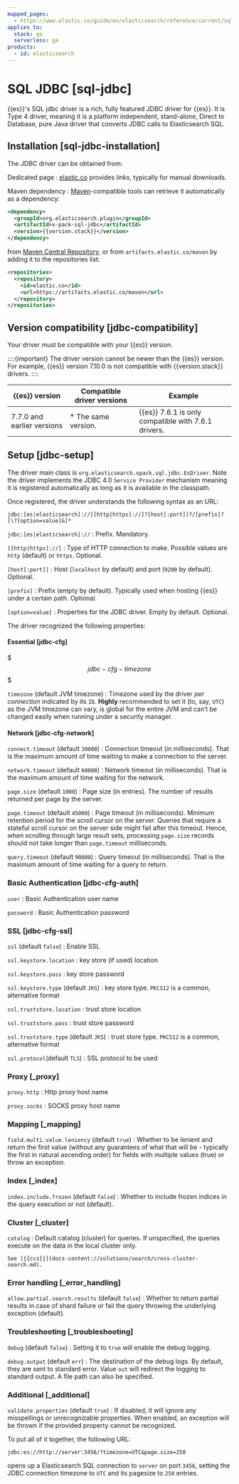 ```yaml
---
mapped_pages:
  - https://www.elastic.co/guide/en/elasticsearch/reference/current/sql-jdbc.html
applies_to:
  stack: ga
  serverless: ga
products:
  - id: elasticsearch
---
```


# SQL JDBC [sql-jdbc]

{{es}}'s SQL jdbc driver is a rich, fully featured JDBC driver for {{es}}. It is Type 4 driver, meaning it is a platform independent, stand-alone, Direct to Database, pure Java driver that converts JDBC calls to Elasticsearch SQL.


## Installation [sql-jdbc-installation]

The JDBC driver can be obtained from:

Dedicated page
:   [elastic.co](https://www.elastic.co/downloads/jdbc-client) provides links, typically for manual downloads.

Maven dependency
:   [Maven](https://maven.apache.org/)-compatible tools can retrieve it automatically as a dependency:

```xml subs=true
<dependency>
  <groupId>org.elasticsearch.plugin</groupId>
  <artifactId>x-pack-sql-jdbc</artifactId>
  <version>{{version.stack}}</version>
</dependency>
```

from [Maven Central Repository](https://search.maven.org/artifact/org.elasticsearch.plugin/x-pack-sql-jdbc), or from `artifacts.elastic.co/maven` by adding it to the repositories list:

```xml
<repositories>
  <repository>
    <id>elastic.co</id>
    <url>https://artifacts.elastic.co/maven</url>
  </repository>
</repositories>
```


## Version compatibility [jdbc-compatibility]

Your driver must be compatible with your {{es}} version.

::::{important}
The driver version cannot be newer than the {{es}} version. For example, {{es}} version 7.10.0 is not compatible with {{version.stack}} drivers.
::::


| {{es}} version | Compatible driver versions | Example |
| --- | --- | --- |
| 7.7.0 and earlier versions | * The same version.<br> | {{es}} 7.6.1 is only compatible with 7.6.1 drivers. |


## Setup [jdbc-setup]

The driver main class is `org.elasticsearch.xpack.sql.jdbc.EsDriver`. Note the driver implements the JDBC 4.0 `Service Provider` mechanism meaning it is registered automatically as long as it is available in the classpath.

Once registered, the driver understands the following syntax as an URL:

```text
jdbc:[es|elasticsearch]://[[http|https]://]?[host[:port]]?/[prefix]?[\?[option=value]&]*
```

`jdbc:[es|elasticsearch]://`
:   Prefix. Mandatory.

`[[http|https]://]`
:   Type of HTTP connection to make. Possible values are `http` (default) or `https`. Optional.

`[host[:port]]`
:   Host (`localhost` by default) and port (`9200` by default). Optional.

`[prefix]`
:   Prefix (empty by default). Typically used when hosting {{es}} under a certain path. Optional.

`[option=value]`
:   Properties for the JDBC driver. Empty by default. Optional.

The driver recognized the following properties:


#### Essential [jdbc-cfg]

$$$jdbc-cfg-timezone$$$

`timezone` (default JVM timezone)
:   Timezone used by the driver *per connection* indicated by its `ID`. **Highly** recommended to set it (to, say, `UTC`) as the JVM timezone can vary, is global for the entire JVM and can’t be changed easily when running under a security manager.


#### Network [jdbc-cfg-network]

`connect.timeout` (default `30000`)
:   Connection timeout (in milliseconds). That is the maximum amount of time waiting to make a connection to the server.

`network.timeout` (default `60000`)
:   Network timeout (in milliseconds). That is the maximum amount of time waiting for the network.

`page.size` (default `1000`)
:   Page size (in entries). The number of results returned per page by the server.

`page.timeout` (default `45000`)
:   Page timeout (in milliseconds). Minimum retention period for the scroll cursor on the server. Queries that require a stateful scroll cursor on the server side might fail after this timeout. Hence, when scrolling through large result sets, processing `page.size` records should not take longer than `page.timeout` milliseconds.

`query.timeout` (default `90000`)
:   Query timeout (in milliseconds). That is the maximum amount of time waiting for a query to return.


### Basic Authentication [jdbc-cfg-auth]

`user`
:   Basic Authentication user name

`password`
:   Basic Authentication password


### SSL [jdbc-cfg-ssl]

`ssl` (default `false`)
:   Enable SSL

`ssl.keystore.location`
:   key store (if used) location

`ssl.keystore.pass`
:   key store password

`ssl.keystore.type` (default `JKS`)
:   key store type. `PKCS12` is a common, alternative format

`ssl.truststore.location`
:   trust store location

`ssl.truststore.pass`
:   trust store password

`ssl.truststore.type` (default `JKS`)
:   trust store type. `PKCS12` is a common, alternative format

`ssl.protocol`(default `TLS`)
:   SSL protocol to be used


### Proxy [_proxy]

`proxy.http`
:   Http proxy host name

`proxy.socks`
:   SOCKS proxy host name


### Mapping [_mapping]

`field.multi.value.leniency` (default `true`)
:   Whether to be lenient and return the first value (without any guarantees of what that will be - typically the first in natural ascending order) for fields with multiple values (true) or throw an exception.


### Index [_index]

`index.include.frozen` (default `false`)
:   Whether to include frozen indices in the query execution or not (default).


### Cluster [_cluster]

`catalog`
:   Default catalog (cluster) for queries. If unspecified, the queries execute on the data in the local cluster only.

    See [{{ccs}}](docs-content://solutions/search/cross-cluster-search.md).



### Error handling [_error_handling]

`allow.partial.search.results` (default `false`)
:   Whether to return partial results in case of shard failure or fail the query throwing the underlying exception (default).


### Troubleshooting [_troubleshooting]

`debug` (default `false`)
:   Setting it to `true` will enable the debug logging.

`debug.output` (default `err`)
:   The destination of the debug logs. By default, they are sent to standard error. Value `out` will redirect the logging to standard output. A file path can also be specified.


### Additional [_additional]

`validate.properties` (default `true`)
:   If disabled, it will ignore any misspellings or unrecognizable properties. When enabled, an exception will be thrown if the provided property cannot be recognized.

To put all of it together, the following URL:

```text
jdbc:es://http://server:3456/?timezone=UTC&page.size=250
```

opens up a Elasticsearch SQL connection to `server` on port `3456`, setting the JDBC connection timezone to `UTC` and its pagesize to `250` entries.

